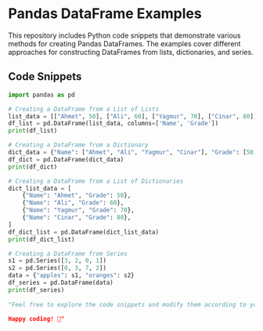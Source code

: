 # Pandas DataFrame Examples

This repository includes Python code snippets that demonstrate various methods for creating Pandas DataFrames. The examples cover different approaches for constructing DataFrames from lists, dictionaries, and series.

## Code Snippets

```python
import pandas as pd

# Creating a DataFrame from a List of Lists
list_data = [["Ahmet", 50], ["Ali", 60], ["Yagmur", 70], ["Cinar", 80]]
df_list = pd.DataFrame(list_data, columns=['Name', 'Grade'])
print(df_list)

# Creating a DataFrame from a Dictionary
dict_data = {"Name": ["Ahmet", "Ali", "Yagmur", "Cinar"], "Grade": [50, 60, 70, 80]}
df_dict = pd.DataFrame(dict_data)
print(df_dict)

# Creating a DataFrame from a List of Dictionaries
dict_list_data = [
    {"Name": "Ahmet", "Grade": 50},
    {"Name": "Ali", "Grade": 60},
    {"Name": "Yagmur", "Grade": 70},
    {"Name": "Cinar", "Grade": 80},
]
df_dict_list = pd.DataFrame(dict_list_data)
print(df_dict_list)

# Creating a DataFrame from Series
s1 = pd.Series([3, 2, 0, 1])
s2 = pd.Series([0, 3, 7, 2])
data = {"apples": s1, "oranges": s2}
df_series = pd.DataFrame(data)
print(df_series)
  
"Feel free to explore the code snippets and modify them according to your needs. If you have any questions or feedback, please don't hesitate to reach out.

Happy coding! 🚀"
